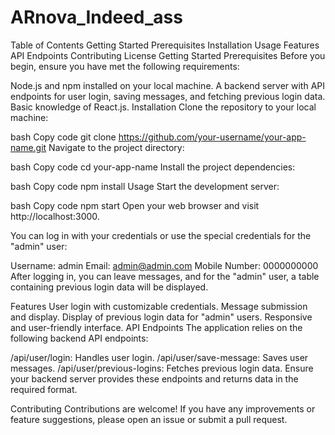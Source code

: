 # ARnova_Indeed_ass

Table of Contents
Getting Started
Prerequisites
Installation
Usage
Features
API Endpoints
Contributing
License
Getting Started
Prerequisites
Before you begin, ensure you have met the following requirements:

Node.js and npm installed on your local machine.
A backend server with API endpoints for user login, saving messages, and fetching previous login data.
Basic knowledge of React.js.
Installation
Clone the repository to your local machine:

bash
Copy code
git clone https://github.com/your-username/your-app-name.git
Navigate to the project directory:

bash
Copy code
cd your-app-name
Install the project dependencies:

bash
Copy code
npm install
Usage
Start the development server:

bash
Copy code
npm start
Open your web browser and visit http://localhost:3000.

You can log in with your credentials or use the special credentials for the "admin" user:

Username: admin
Email: admin@admin.com
Mobile Number: 0000000000
After logging in, you can leave messages, and for the "admin" user, a table containing previous login data will be displayed.

Features
User login with customizable credentials.
Message submission and display.
Display of previous login data for "admin" users.
Responsive and user-friendly interface.
API Endpoints
The application relies on the following backend API endpoints:

/api/user/login: Handles user login.
/api/user/save-message: Saves user messages.
/api/user/previous-logins: Fetches previous login data.
Ensure your backend server provides these endpoints and returns data in the required format.

Contributing
Contributions are welcome! If you have any improvements or feature suggestions, please open an issue or submit a pull request.
